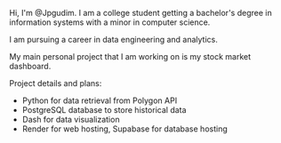 Hi, I'm @Jpgudim. I am a college student getting a bachelor's degree in information systems with a minor in computer science.

I am pursuing a career in data engineering and analytics.

My main personal project that I am working on is my stock market dashboard.

Project details and plans:
- Python for data retrieval from Polygon API
- PostgreSQL database to store historical data
- Dash for data visualization
- Render for web hosting, Supabase for database hosting
